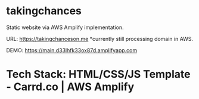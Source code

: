 # takingchances

Static website via AWS Amplify implementation.

URL: https://takingchanceson.me *currently still processing domain in AWS.

DEMO: https://main.d33lhfk33ox87d.amplifyapp.com

# Tech Stack: HTML/CSS/JS Template - Carrd.co | AWS Amplify
